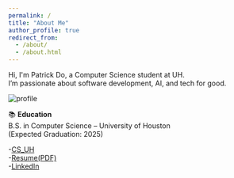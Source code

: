 ```yaml
---
permalink: /
title: "About Me"
author_profile: true
redirect_from: 
  - /about/
  - /about.html
---
```


Hi, I'm Patrick Do, a Computer Science student at UH.  
I’m passionate about software development, AI, and tech for good.

![profile](/images/profile.png)

📚 **Education**  
B.S. in Computer Science – University of Houston  
(Expected Graduation: 2025)

-[CS_UH](https://www.uh.edu/nsm/computer-science/)   
-[Resume(PDF)](/files/resume.pdf)  
-[LinkedIn](https://www.linkedin.com/in/patrick-phi-do/)

